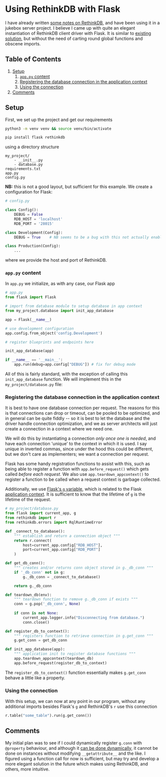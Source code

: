 # Using RethinkDB with Flask

I have already written [some notes on RethinkDB](https://github.com/Dustpancake/Dust-Notes/blob/master/databases/rethink-db.md), and have been using it in a jukebox server project. I believe I came up with quite an elegant instantiation of RethinkDB client driver with Flask. It is similar to [existing solution](https://github.com/rethinkdb/rethinkdb-example-flask-backbone-todo/blob/master/todo.py), but without the need of carting round global functions and obscene imports.

<!--BEGIN TOC-->
## Table of Contents
1. [Setup](#setup)
    1. [`app.py` content](#app-py-content)
    2. [Registering the database connection in the application context](#registering-the-database-connection-in-the-application-context)
    3. [Using the connection](#using-the-connection)
2. [Comments](#comments)

<!--END TOC-->

## Setup
First, we set up the project and get our requirements
```bash
python3 -m venv venv && source venv/bin/activate

pip install flask rethinkdb
```
using a directory structure
```
my_project/
    - __init__.py
    - database.py
requirements.txt
app.py
config.py
```
**NB:** this is not a good layout, but sufficient for this example. We create a configuration for Flask:
```py
# config.py

class Config():
    DEBUG = False
    RDB_HOST = 'localhost'
    RDB_PORT = '28015'

class Development(Config):
    DEBUG = True    # NB seems to be a bug with this not actually enabling debug mode

class Production(Config):
    ...
```
where we provide the host and port of RethinkDB.

### `app.py` content
In `app.py` we initialize, as with any case, our Flask app
```py
# app.py
from flask import Flask

# import from database module to setup database in app context
from my_project.database import init_app_database

app = Flask(__name__)

# use development configuration
app.config.from_object('config.Development')

# register blueprints and endpoints here

init_app_database(app)

if __name__ == '__main__':
    app.run(debug=app.config["DEBUG"]) # fix for debug mode
```

All of this is fairly standard, with the exception of calling this `init_app_database` function. We will implement this in the `my_project/database.py` file:

### Registering the database connection in the application context
It is best to have one database connection per request. The reasons for this is that connections can drop or timeout, can be pooled to be optimized, and in general can be quite fiddly -- so it is best to let the database and the driver handle connection optimization, and we as server architects will just create a connection in a context where we need one.

We will do this by instantiating a connection *only once one is needed*, and have each connection 'unique' to the context in which it is used. I say unique in inverted commas, since under the hood this could be different, but we don't care as implementers; we want a connection per request.

Flask has some handy registration functions to assist with this, such as being able to register a function with `app.before_request()` which gets called *before each request*. We also use `app.teardown_appcontext()` to register a function to be called when a request context is garbage collected.

Additionally, we use [Flask's `g` variable](https://flask.palletsprojects.com/en/1.1.x/api/#flask.g), which is related to the Flask [application context](https://flask.palletsprojects.com/en/1.1.x/appcontext/). It is sufficient to know that the lifetime of `g` is the lifetime of the request.

```py
# my_project/database.py
from flask import current_app, g
from rethinkdb import r 
from rethinkdb.errors import RqlRuntimeError 

def _connect_to_database():
    """ establish and return a connection object """
    return r.connect(
        host=current_app.config["RDB_HOST"],
        port=current_app.config["RDB_PORT"]
    )

def get_db_conn():
    """ creates and/or returns conn object stored in g._db_conn """
    if '_db_conn' not in g:
        g._db_conn = _connect_to_database()

    return g._db_conn

def teardown_db(env):
    """ teardown function to remove g._db_conn if exists """
    conn = g.pop('_db_conn', None)
    
    if conn is not None:
        current_app.logger.info("Disconnecting from database.")
        conn.close()

def register_db_to_context():
    """ registers function to retrieve connection in g.get_conn """
    g.get_conn = get_db_conn

def init_app_database(app):
    """ application init to register database functions """
    app.teardown_appcontext(teardown_db)
    app.before_request(register_db_to_context)
```

The `register_db_to_context()` function essentially makes `g.get_conn` behave a little like a property.

### Using the connection
With this setup, we can now at any point in our program, without any additional imports besides Flask's `g` and RethinkDB's `r` use this connection

```py
r.table("some_table").run(g.get_conn())

```

## Comments
My initial plan was to see if I could dynamically register `g.conn` with `@property`  behaviour, and although it [can be done dynamically](https://stackoverflow.com/questions/1325673/how-to-add-property-to-a-class-dynamically), it cannot be done on instances without modifying `__getattribute__` and the like. I figured using a function call for now is sufficient, but may try and develop a more elegant solution in the future which makes using RethinkDB, and others, more intuitive.

